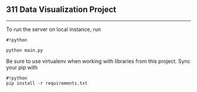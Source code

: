 ## 311 Data Visualization Project ##
---
To run the server on local instance, run

```
#!python

python main.py
```

Be sure to use virtualenv when working with libraries from this project. Sync your pip with
```
#!python
pip install -r requirements.txt

```